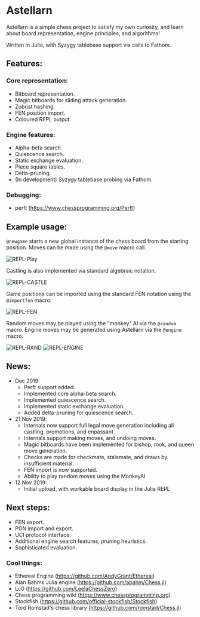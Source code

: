 # Astellarn
Astellarn is a simple chess project to satisfy my own curiosity, and learn about board representation, engine principles, and algorithms!

Written in Julia, with Syzygy tablebase support via calls to Fathom.

## Features:

### Core representation:
* Bitboard representation.
* Magic bitboards for sliding attack generation.
* Zobrist hashing.
* FEN position import.
* Coloured REPL output.

### Engine features:
* Alpha-beta search.
* Quiescence search.
* Static exchange evaluation.
* Piece square tables.
* Delta-pruning.
* (In development) Syzygy tablebase probing via Fathom.

### Debugging:
* perft (https://www.chessprogramming.org/Perft)

## Example usage:
`@newgame` starts a new global instance of the chess board from the starting position.
Moves can be made using the `@move` macro call.

![REPL-Play](https://raw.githubusercontent.com/J-Revell/ChessProject/master/repl-move.jpg)

Castling is also implemented via standard algebraic notation.

![REPL-CASTLE](https://raw.githubusercontent.com/J-Revell/ChessProject/master/repl-castle.jpg)

Game positions can be imported using the standard FEN notation using the `@importfen` macro.

![REPL-FEN](https://raw.githubusercontent.com/J-Revell/ChessProject/master/repl-fen.jpg)

Random moves may be played using the "monkey" AI via the `@random` macro. Engine moves may be generated using Astellarn via the `@engine` macro. 

![REPL-RAND](https://raw.githubusercontent.com/J-Revell/ChessProject/master/repl-rand.jpg)
![REPL-ENGINE](https://raw.githubusercontent.com/J-Revell/ChessProject/master/repl-engine.jpg)


## News:
* Dec 2019:
  - Perft support added.
  - Implemented core alpha-beta search.
  - Implemented quiescence search.
  - Implemented static exchange evaluation.
  - Added delta-pruning for quiescence search.
* 21 Nov 2019: 
  - Internals now support full legal move generation including all castling, promotions, and enpassant. 
  - Internals support making moves, and undoing moves. 
  - Magic bitboards have been implemented for bishop, rook, and queen move generation. 
  - Checks are made for checkmate, stalemate, and draws by insufficient material. 
  - FEN import is now supported.
  - Ability to play random moves using the MonkeyAI
* 12 Nov 2019: 
  - Initial upload, with workable board display in the Julia REPL

## Next steps:
* FEN export.
* PGN import and export.
* UCI protocol interface.
* Additional engine search features, pruning heuristics.
* Sophisticated evaluation.

### Cool things:
* Ethereal Engine (https://github.com/AndyGrant/Ethereal)
* Alan Bahms Julia engine (https://github.com/abahm/Chess.jl)
* Lc0 (https://github.com/LeelaChessZero)
* Chess programming wiki (https://www.chessprogramming.org)
* Stockfish (https://github.com/official-stockfish/Stockfish)
* Tord Romstad's chess library (https://github.com/romstad/Chess.jl)
